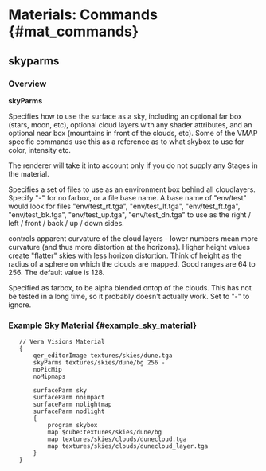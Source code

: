 # Materials: Commands {#mat_commands}
## skyparms
### Overview

**skyParms <farbox> <cloudheight> <nearbox>**

Specifies how to use the surface as a sky, including an optional far box
(stars, moon, etc), optional cloud layers with any shader attributes,
and an optional near box (mountains in front of the clouds, etc). Some
of the VMAP specific commands use this as a reference as to what skybox
to use for color, intensity etc.

The renderer will take it into account only if you do not supply any
Stages in the material.

**<farbox>** Specifies a set of files to use as an environment box
behind all cloudlayers. Specify "-" for no farbox, or a file base name.
A base name of "env/test" would look for files "env/test_rt.tga",
"env/test_lf.tga", "env/test_ft.tga", "env/test_bk.tga",
"env/test_up.tga", "env/test_dn.tga" to use as the right / left / front
/ back / up / down sides.

**<cloudheight>** controls apparent curvature of the cloud layers -
lower numbers mean more curvature (and thus more distortion at the
horizons). Higher height values create "flatter" skies with less horizon
distortion. Think of height as the radius of a sphere on which the
clouds are mapped. Good ranges are 64 to 256. The default value is 128.

**<nearbox>** Specified as farbox, to be alpha blended ontop of the
clouds. This has not be tested in a long time, so it probably doesn't
actually work. Set to "-" to ignore.

### Example Sky Material {#example_sky_material}
```
   // Vera Visions Material
   {
       qer_editorImage textures/skies/dune.tga
       skyParms textures/skies/dune/bg 256 -
       noPicMip
       noMipmaps
       
       surfaceParm sky
       surfaceParm noimpact
       surfaceParm nolightmap
       surfaceParm nodlight
       {
           program skybox
           map $cube:textures/skies/dune/bg
           map textures/skies/clouds/dunecloud.tga
           map textures/skies/clouds/dunecloud_layer.tga
       }
   }
```